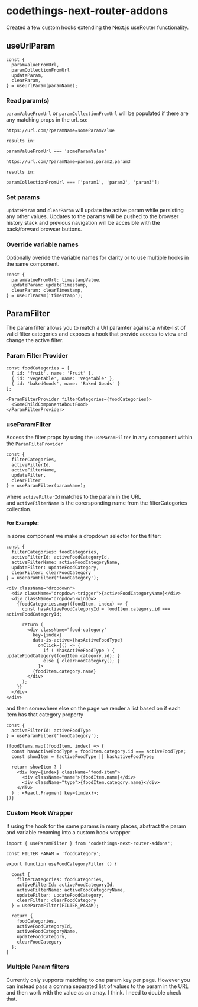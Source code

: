 # codethings-next-router-addons 
Created a few custom hooks extending the Next.js useRouter functionality.    

## useUrlParam
```
const { 
  paramValueFromUrl,
  paramCollectionFromUrl
  updateParam, 
  clearParam, 
} = useUrlParam(paramName);
```

### Read param(s)
`paramValueFromUrl` or `paramCollectionFromUrl` will be populated if there are any matching props in the url. so: 

```
https://url.com/?paramName=someParamValue

results in:

paramValueFromUrl === 'someParamValue'
```


```
https://url.com/?paramName=param1,param2,param3

results in:

paramCollectionFromUrl === ['param1', 'param2', 'param3'];
```

### Set params 
`updateParam` and `clearParam` will update the active param while persisting any other values.  Updates to the params will be pushed to the browser history stack and previous navigation will be accesible with the back/forward browser buttons.  


### Override variable names
Optionally overide the variable names for clarity or to use multiple hooks in the same component.
```
const { 
  paramValueFromUrl: timestampValue, 
  updateParam: updateTimestamp, 
  clearParam: clearTimestamp, 
} = useUrlParam('timestamp');
```


## ParamFilter
The param filter allows you to match a Url paramter against a white-list of valid filter categories and exposes a hook that provide access to view and change the active filter.

  
### Param Filter Provider
```
const foodCategories = [
  { id: 'fruit', name: 'Fruit' },
  { id: 'vegetable', name: 'Vegetable' },
  { id: 'bakedGoods', name: 'Baked Goods' }
];

<ParamFilterProvider filterCategories={foodCategories}>
  <SomeChildComponentAboutFood>
</ParamFilterProvider> 
```

### useParamFilter
Access the filter props by using the `useParamFilter` in any component within the `ParamFilteProvider`
```
const { 
  filterCategories,
  activeFilterId,       
  activeFilterName, 
  updateFilter, 
  clearFilter 
} = useParamFilter(paramName);
```
where `activeFilterId` matches to the param in the URL    
and `activeFilterName` is the corersponding name from the filterCategories collection.

#### For Example:
in some component we make a dropdown selector for the filter: 
```
const { 
  filterCategories: foodCategories,
  activeFilterId: activeFoodCategoryId,
  activeFilterName: activeFoodCategoryName, 
  updateFilter: updateFoodCategory, 
  clearFilter: clearFoodCategory 
} = useParamFilter('foodCategory');

<div className="dropdown">
  <div className="dropdown-trigger">{activeFoodCategoryName}</div>
  <div className="dropdown-window>
    {foodCategories.map((foodItem, index) => {
      const hasActiveFoodCategoryId = foodItem.category.id === activeFoodCategoryId;

      return (
        <div className="food-category" 
          key={index}
          data-is-active={hasActiveFoodType}
            onClick={() => { 
              if ( !hasActiveFoodType ) { updateFoodCategory(foodItem.category.id); }
              else { clearFoodCategory(); }
            }>
          {foodItem.category.name}
        </div>
      );
    }}  
  </div>
</div>
```

and then somewhere else on the page we render a list based on if each item has that category property
```
const { 
  activeFilterId: activeFoodType 
} = useParamFilter('foodCategory');

{foodItems.map((foodItem, index) => {
  const hasActiveFoodType = foodItem.category.id === activeFoodType;
  const showItem = !activeFoodType || hasActiveFoodType;

  return showItem ? (
    <div key={index} className="food-item">
      <div className="name">{foodItem.name}</div>
      <div className="type">{foodItem.category.name}</div>
    </div>
  ) : <React.Fragment key={index}>;
})}
```


### Custom Hook Wrapper
If using the hook for the same params in many places, abstract the param and variable renaming into a custom hook wrapper
```
import { useParamFilter } from 'codethings-next-router-addons';

const FILTER_PARAM = 'foodCategory';

export function useFoodCategoryFilter () {
 
  const { 
    filterCategories: foodCategories,
    activeFilterId: activeFoodCategoryId,
    activeFilterName: activeFoodCategoryName, 
    updateFilter: updateFoodCategory, 
    clearFilter: clearFoodCategory 
  } = useParamFilter(FILTER_PARAM);

  return { 
    foodCategories,
    activeFoodCategoryId,
    activeFoodCategoryName, 
    updateFoodCategory, 
    clearFoodCategory
  };
}
```



### Multiple Param filters
Currently only supports matching to one param key per page.  However you can instead pass a comma separated list of values to the param in the URL and then work with the value as an array.  I think.  I need to double check that.  
